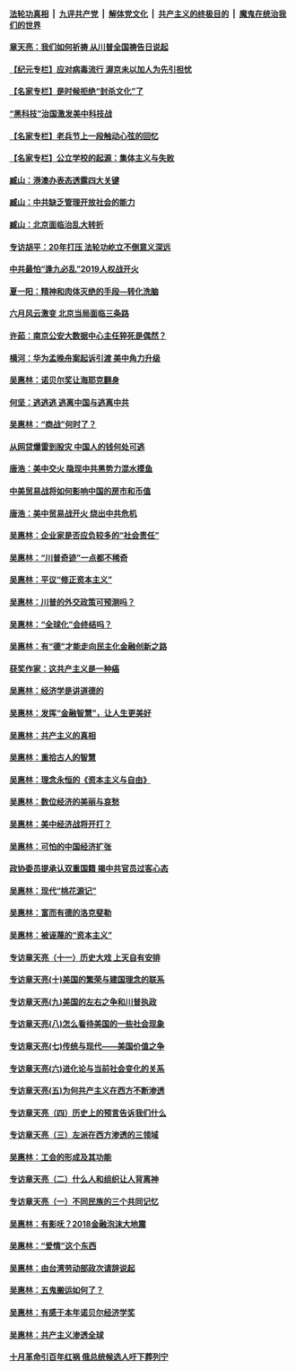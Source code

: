 

####  [法轮功真相](../../../../basic/blob/master/README.md?t=07060302) &nbsp;|&nbsp; [九评共产党](../../../../9ping.md/blob/master/README.md?t=07060302) &nbsp;|&nbsp; [解体党文化](../../../../jtdwh.md/blob/master/README.md?t=07060302)  &nbsp;|&nbsp; [共产主义的终极目的](../../../../gczydzjmd.md/blob/master/README.md?t=07060302) &nbsp;|&nbsp; [魔鬼在统治我们的世界](../../../../mgztzwmdsj.md/blob/master/README.md?t=07060302) 

#### [章天亮：我们如何祈祷 从川普全国祷告日说起](../pages/nsc423/n11944627.md?t=07060302) 

#### [【纪元专栏】应对病毒流行 渥京未以加人为先引担忧](../pages/nsc423/n11875714.md?t=07060302) 

#### [【名家专栏】是时候拒绝“封杀文化”了](../pages/nsc423/n11814093.md?t=07060302) 

#### [“黑科技”治国激发美中科技战](../pages/nsc423/n11638056.md?t=07060302) 

#### [【名家专栏】老兵节上一段触动心弦的回忆](../pages/nsc423/n11646016.md?t=07060302) 

#### [【名家专栏】公立学校的起源：集体主义与失败](../pages/nsc423/n11601833.md?t=07060302) 

#### [臧山：港澳办表态透露四大关键](../pages/nsc423/n11421628.md?t=07060302) 

#### [臧山：中共缺乏管理开放社会的能力](../pages/nsc423/n11407457.md?t=07060302) 

#### [臧山：北京面临治乱大转折](../pages/nsc423/n11406895.md?t=07060302) 

#### [专访胡平：20年打压 法轮功屹立不倒意义深远](../pages/nsc423/n11398800.md?t=07060302) 

#### [中共最怕“逢九必乱”2019人权战开火](../pages/nsc423/n11385248.md?t=07060302) 

#### [夏一阳：精神和肉体灭绝的手段—转化洗脑](../pages/nsc423/n11368250.md?t=07060302) 

#### [六月风云激变 北京当局面临三条路](../pages/nsc423/n11313668.md?t=07060302) 

#### [许茹：南京公安大数据中心主任猝死是偶然？](../pages/nsc423/n11064744.md?t=07060302) 

#### [横河：华为孟晚舟案起诉引渡 美中角力升级](../pages/nsc423/n11027230.md?t=07060302) 

#### [吴惠林：诺贝尔奖让海耶克翻身](../pages/nsc423/n10890049.md?t=07060302) 

#### [何坚：逃逃逃 逃离中国与逃离中共](../pages/nsc423/n10592891.md?t=07060302) 

#### [吴惠林：“商战”何时了？](../pages/nsc423/n10573558.md?t=07060302) 

#### [从网贷爆雷到股灾 中国人的钱何处可逃](../pages/nsc423/n10572800.md?t=07060302) 

#### [唐浩：美中交火 隐现中共黑势力混水摸鱼](../pages/nsc423/n10544040.md?t=07060302) 

#### [中美贸易战将如何影响中国的房市和币值](../pages/nsc423/n10543697.md?t=07060302) 

#### [唐浩：美中贸易战开火 烧出中共危机](../pages/nsc423/n10540126.md?t=07060302) 

#### [吴惠林：企业家是否应负较多的“社会责任”](../pages/nsc423/n10535022.md?t=07060302) 

#### [吴惠林：“川普奇迹”一点都不稀奇](../pages/nsc423/n10512808.md?t=07060302) 

#### [吴惠林：平议“修正资本主义”](../pages/nsc423/n10495724.md?t=07060302) 

#### [吴惠林：川普的外交政策可预测吗？](../pages/nsc423/n10462387.md?t=07060302) 

#### [吴惠林：“全球化”会终结吗？](../pages/nsc423/n10452838.md?t=07060302) 

#### [吴惠林：有“德”才能走向民主化金融创新之路](../pages/nsc423/n10432292.md?t=07060302) 

#### [获奖作家：这共产主义是一种癌](../pages/nsc423/n10431541.md?t=07060302) 

#### [吴惠林：经济学是讲道德的](../pages/nsc423/n10398014.md?t=07060302) 

#### [吴惠林：发挥“金融智慧”，让人生更美好](../pages/nsc423/n10375019.md?t=07060302) 

#### [吴惠林：共产主义的真相](../pages/nsc423/n10351394.md?t=07060302) 

#### [吴惠林：重拾古人的智慧](../pages/nsc423/n10337691.md?t=07060302) 

#### [吴惠林：理念永恒的《资本主义与自由》](../pages/nsc423/n10316274.md?t=07060302) 

#### [吴惠林：数位经济的美丽与哀愁](../pages/nsc423/n10292946.md?t=07060302) 

#### [吴惠林：美中经济战将开打？](../pages/nsc423/n10258825.md?t=07060302) 

#### [吴惠林：可怕的中国经济扩张](../pages/nsc423/n10219147.md?t=07060302) 

#### [政协委员提承认双重国籍 揭中共官员过客心态](../pages/nsc423/n10208809.md?t=07060302) 

#### [吴惠林：现代“桃花源记”](../pages/nsc423/n10185234.md?t=07060302) 

#### [吴惠林：富而有德的洛克斐勒](../pages/nsc423/n10142264.md?t=07060302) 

#### [吴惠林：被诬蔑的“资本主义”](../pages/nsc423/n10124816.md?t=07060302) 

#### [专访章天亮（十一）历史大戏 上天自有安排](../pages/nsc423/n10094905.md?t=07060302) 

#### [专访章天亮(十)美国的繁荣与建国理念的联系](../pages/nsc423/n10094899.md?t=07060302) 

#### [专访章天亮(九)美国的左右之争和川普执政](../pages/nsc423/n10094889.md?t=07060302) 

#### [专访章天亮(八)怎么看待美国的一些社会现象](../pages/nsc423/n10094857.md?t=07060302) 

#### [专访章天亮(七)传统与现代——美国价值之争](../pages/nsc423/n10093140.md?t=07060302) 

#### [专访章天亮(六)进化论与当前社会变化的关系](../pages/nsc423/n10092036.md?t=07060302) 

#### [专访章天亮(五)为何共产主义在西方不断渗透](../pages/nsc423/n10083620.md?t=07060302) 

#### [专访章天亮（四）历史上的预言告诉我们什么](../pages/nsc423/n10083606.md?t=07060302) 

#### [专访章天亮（三）左派在西方渗透的三领域](../pages/nsc423/n10081115.md?t=07060302) 

#### [吴惠林：工会的形成及其功能](../pages/nsc423/n10080633.md?t=07060302) 

#### [专访章天亮（二）什么人和组织让人背离神](../pages/nsc423/n10076637.md?t=07060302) 

#### [专访章天亮（一）不同民族的三个共同记忆](../pages/nsc423/n10074188.md?t=07060302) 

#### [吴惠林：有影呒？2018金融泡沫大地震](../pages/nsc423/n10040534.md?t=07060302) 

#### [吴惠林：“爱情”这个东西](../pages/nsc423/n10019423.md?t=07060302) 

#### [吴惠林：由台湾劳动部政次请辞说起](../pages/nsc423/n9979679.md?t=07060302) 

#### [吴惠林：五鬼搬运如何了？](../pages/nsc423/n9925338.md?t=07060302) 

#### [吴惠林：有感于本年诺贝尔经济学奖](../pages/nsc423/n9871883.md?t=07060302) 

#### [吴惠林：共产主义渗透全球](../pages/nsc423/n9812748.md?t=07060302) 

#### [十月革命引百年红祸 俄总统候选人吁下葬列宁](../pages/nsc423/n9810182.md?t=07060302) 

